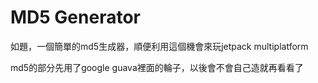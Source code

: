 # MD5 Generator

如題，一個簡單的md5生成器，順便利用這個機會來玩jetpack multiplatform

md5的部分先用了google guava裡面的輪子，以後會不會自己造就再看看了